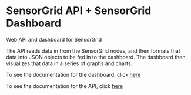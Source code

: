 # SensorGrid API + SensorGrid Dashboard
Web API and dashboard for SensorGrid

The API reads data in from the SensorGrid nodes, and then formats that data into JSON objects to be fed in to the dashboard. The dashboard then visualizes that data in a series of graphs and charts. 

To see the documentation for the dashboard, click [here](https://github.com/NUKnightLab/SensorGridAPI/blob/master/sensorgriddashboard/README.md)

To see the documentation for the API, click [here](https://github.com/NUKnightLab/SensorGridAPI/blob/master/sensorgridapi/README.md)
